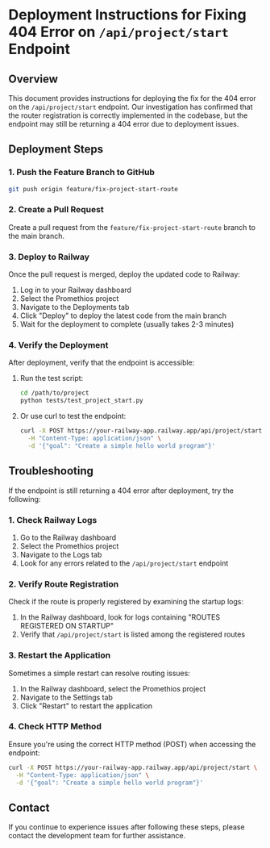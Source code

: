 # Deployment Instructions for Fixing 404 Error on `/api/project/start` Endpoint

## Overview

This document provides instructions for deploying the fix for the 404 error on the `/api/project/start` endpoint. Our investigation has confirmed that the router registration is correctly implemented in the codebase, but the endpoint may still be returning a 404 error due to deployment issues.

## Deployment Steps

### 1. Push the Feature Branch to GitHub

```bash
git push origin feature/fix-project-start-route
```

### 2. Create a Pull Request

Create a pull request from the `feature/fix-project-start-route` branch to the main branch.

### 3. Deploy to Railway

Once the pull request is merged, deploy the updated code to Railway:

1. Log in to your Railway dashboard
2. Select the Promethios project
3. Navigate to the Deployments tab
4. Click "Deploy" to deploy the latest code from the main branch
5. Wait for the deployment to complete (usually takes 2-3 minutes)

### 4. Verify the Deployment

After deployment, verify that the endpoint is accessible:

1. Run the test script:
   ```bash
   cd /path/to/project
   python tests/test_project_start.py
   ```

2. Or use curl to test the endpoint:
   ```bash
   curl -X POST https://your-railway-app.railway.app/api/project/start \
     -H "Content-Type: application/json" \
     -d '{"goal": "Create a simple hello world program"}'
   ```

## Troubleshooting

If the endpoint is still returning a 404 error after deployment, try the following:

### 1. Check Railway Logs

1. Go to the Railway dashboard
2. Select the Promethios project
3. Navigate to the Logs tab
4. Look for any errors related to the `/api/project/start` endpoint

### 2. Verify Route Registration

Check if the route is properly registered by examining the startup logs:

1. In the Railway dashboard, look for logs containing "ROUTES REGISTERED ON STARTUP"
2. Verify that `/api/project/start` is listed among the registered routes

### 3. Restart the Application

Sometimes a simple restart can resolve routing issues:

1. In the Railway dashboard, select the Promethios project
2. Navigate to the Settings tab
3. Click "Restart" to restart the application

### 4. Check HTTP Method

Ensure you're using the correct HTTP method (POST) when accessing the endpoint:

```bash
curl -X POST https://your-railway-app.railway.app/api/project/start \
  -H "Content-Type: application/json" \
  -d '{"goal": "Create a simple hello world program"}'
```

## Contact

If you continue to experience issues after following these steps, please contact the development team for further assistance.
